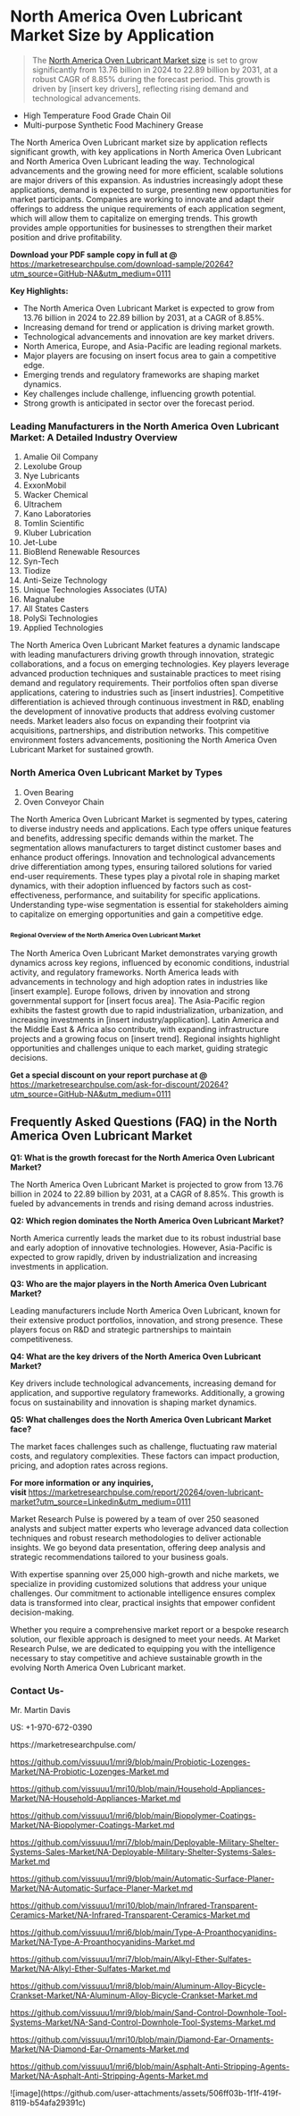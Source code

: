 <h1>North America Oven Lubricant Market&nbsp;Size by Application</h1><blockquote><p>The <a href="https://marketresearchpulse.com/download-sample/20264?utm_source=GitHub-NA&amp;utm_medium=0111">North America Oven Lubricant Market size</a> is set to grow significantly from 13.76 billion in 2024 to 22.89 billion by 2031, at a robust CAGR of 8.85% during the forecast period. This growth is driven by [insert key drivers], reflecting rising demand and technological advancements.</p></blockquote><ul><li>High Temperature Food Grade Chain Oil<li> Multi-purpose Synthetic Food Machinery Grease</li></ul><p>The North America Oven Lubricant market size by application reflects significant growth, with key applications in North America Oven Lubricant and North America Oven Lubricant leading the way. Technological advancements and the growing need for more efficient, scalable solutions are major drivers of this expansion. As industries increasingly adopt these applications, demand is expected to surge, presenting new opportunities for market participants. Companies are working to innovate and adapt their offerings to address the unique requirements of each application segment, which will allow them to capitalize on emerging trends. This growth provides ample opportunities for businesses to strengthen their market position and drive profitability.</p><p><strong>Download your PDF sample copy in full at @ </strong><a href="https://marketresearchpulse.com/download-sample/20264?utm_source=GitHub-NA&amp;utm_medium=0111">https://marketresearchpulse.com/download-sample/20264?utm_source=GitHub-NA&amp;utm_medium=0111</a></p><p><strong>Key Highlights: </strong></p><ul><li>The North America Oven Lubricant Market is expected to grow from 13.76 billion in 2024 to 22.89 billion by 2031, at a CAGR of 8.85%.</li><li>Increasing demand for trend or application is driving market growth.</li><li>Technological advancements and innovation are key market drivers.</li><li>North America, Europe, and Asia-Pacific are leading regional markets.</li><li>Major players are focusing on insert focus area to gain a competitive edge.</li><li>Emerging trends and regulatory frameworks are shaping market dynamics.</li><li>Key challenges include challenge, influencing growth potential.</li><li>Strong growth is anticipated in sector over the forecast period.</li></ul><h3>Leading Manufacturers in the North America Oven Lubricant Market: A Detailed Industry Overview</h3><ol><li>Amalie Oil Company</li><li>Lexolube Group</li><li>Nye Lubricants</li><li>ExxonMobil</li><li>Wacker Chemical</li><li>Ultrachem</li><li>Kano Laboratories</li><li>Tomlin Scientific</li><li>Kluber Lubrication</li><li>Jet-Lube</li><li>BioBlend Renewable Resources</li><li>Syn-Tech</li><li>Tiodize</li><li>Anti-Seize Technology</li><li>Unique Technologies Associates (UTA)</li><li>Magnalube</li><li>All States Casters</li><li>PolySi Technologies</li><li>Applied Technologies</li></ol><div class="flex max-w-full flex-col flex-grow"><div class="min-h-8 text-message flex w-full flex-col items-end gap-2 whitespace-normal break-words [.text-message+&amp;]:mt-5" dir="auto" data-message-author-role="assistant" data-message-id="fd8432e4-4910-450d-b182-61b7bfb0a01f" data-message-model-slug="gpt-4o"><div class="flex w-full flex-col gap-1 empty:hidden first:pt-[3px]"><div class="markdown prose w-full break-words dark:prose-invert light"><p>The North America Oven Lubricant Market features a dynamic landscape with leading manufacturers driving growth through innovation, strategic collaborations, and a focus on emerging technologies. Key players leverage advanced production techniques and sustainable practices to meet rising demand and regulatory requirements. Their portfolios often span diverse applications, catering to industries such as [insert industries]. Competitive differentiation is achieved through continuous investment in R&amp;D, enabling the development of innovative products that address evolving customer needs. Market leaders also focus on expanding their footprint via acquisitions, partnerships, and distribution networks. This competitive environment fosters advancements, positioning the North America Oven Lubricant Market for sustained growth.</p></div></div></div></div><h3>North America Oven Lubricant Market by Types</h3><ol><li>Oven Bearing<li> Oven Conveyor Chain</li></ol><div class="flex max-w-full flex-col flex-grow"><div class="min-h-8 text-message flex w-full flex-col items-end gap-2 whitespace-normal break-words [.text-message+&amp;]:mt-5" dir="auto" data-message-author-role="assistant" data-message-id="084470be-0bb7-4664-bddf-5156b4f41249" data-message-model-slug="gpt-4o-mini"><div class="flex w-full flex-col gap-1 empty:hidden first:pt-[3px]"><div class="markdown prose w-full break-words dark:prose-invert light"><p>The North America Oven Lubricant Market is segmented by types, catering to diverse industry needs and applications. Each type offers unique features and benefits, addressing specific demands within the market. The segmentation allows manufacturers to target distinct customer bases and enhance product offerings. Innovation and technological advancements drive differentiation among types, ensuring tailored solutions for varied end-user requirements. These types play a pivotal role in shaping market dynamics, with their adoption influenced by factors such as cost-effectiveness, performance, and suitability for specific applications. Understanding type-wise segmentation is essential for stakeholders aiming to capitalize on emerging opportunities and gain a competitive edge.</p></div></div></div></div><h3><span style="font-size: 11px;">Regional Overview of the North America Oven Lubricant Market</span></h3><div class="flex max-w-full flex-col flex-grow"><div class="min-h-8 text-message flex w-full flex-col items-end gap-2 whitespace-normal break-words [.text-message+&amp;]:mt-5" dir="auto" data-message-author-role="assistant" data-message-id="e9038762-ce64-4e30-91c9-9bd413514231" data-message-model-slug="gpt-4o-mini"><div class="flex w-full flex-col gap-1 empty:hidden first:pt-[3px]"><div class="markdown prose w-full break-words dark:prose-invert light"><p>The North America Oven Lubricant Market demonstrates varying growth dynamics across key regions, influenced by economic conditions, industrial activity, and regulatory frameworks. North America leads with advancements in technology and high adoption rates in industries like [insert example]. Europe follows, driven by innovation and strong governmental support for [insert focus area]. The Asia-Pacific region exhibits the fastest growth due to rapid industrialization, urbanization, and increasing investments in [insert industry/application]. Latin America and the Middle East &amp; Africa also contribute, with expanding infrastructure projects and a growing focus on [insert trend]. Regional insights highlight opportunities and challenges unique to each market, guiding strategic decisions.</p></div></div></div></div><p><strong>Get a special discount on your report purchase at @ </strong><a href="https://marketresearchpulse.com/ask-for-discount/20264?utm_source=GitHub-NA&amp;utm_medium=0111">https://marketresearchpulse.com/ask-for-discount/20264?utm_source=GitHub-NA&amp;utm_medium=0111</a></p><h2>Frequently Asked Questions (FAQ) in the North America Oven Lubricant Market</h2><p><strong>Q1: What is the growth forecast for the North America Oven Lubricant Market?</strong></p><p>The North America Oven Lubricant Market is projected to grow from 13.76 billion in 2024 to 22.89 billion by 2031, at a CAGR of 8.85%. This growth is fueled by advancements in trends and rising demand across industries.</p><p><strong>Q2: Which region dominates the North America Oven Lubricant Market?</strong></p><p>North America currently leads the market due to its robust industrial base and early adoption of innovative technologies. However, Asia-Pacific is expected to grow rapidly, driven by industrialization and increasing investments in application.</p><p><strong>Q3: Who are the major players in the North America Oven Lubricant Market?</strong></p><p>Leading manufacturers include North America Oven Lubricant, known for their extensive product portfolios, innovation, and strong presence. These players focus on R&amp;D and strategic partnerships to maintain competitiveness.</p><p><strong>Q4: What are the key drivers of the North America Oven Lubricant Market?</strong></p><p>Key drivers include technological advancements, increasing demand for application, and supportive regulatory frameworks. Additionally, a growing focus on sustainability and innovation is shaping market dynamics.</p><p><strong>Q5: What challenges does the North America Oven Lubricant Market face?</strong></p><p>The market faces challenges such as challenge, fluctuating raw material costs, and regulatory complexities. These factors can impact production, pricing, and adoption rates across regions.</p><p><strong>For more information or any inquiries, visit&nbsp;</strong><a href="https://marketresearchpulse.com/report/20264/oven-lubricant-market?utm_source=Linkedin&utm_medium=0111">https://marketresearchpulse.com/report/20264/oven-lubricant-market?utm_source=Linkedin&utm_medium=0111</a></p><p>Market Research Pulse is powered by a team of over 250 seasoned analysts and subject matter experts who leverage advanced data collection techniques and robust research methodologies to deliver actionable insights. We go beyond data presentation, offering deep analysis and strategic recommendations tailored to your business goals.</p><p>With expertise spanning over 25,000 high-growth and niche markets, we specialize in providing customized solutions that address your unique challenges. Our commitment to actionable intelligence ensures complex data is transformed into clear, practical insights that empower confident decision-making.</p><p>Whether you require a comprehensive market report or a bespoke research solution, our flexible approach is designed to meet your needs. At Market Research Pulse, we are dedicated to equipping you with the intelligence necessary to stay competitive and achieve sustainable growth in the evolving North America Oven Lubricant market.</p><h3><strong>Contact Us-</strong></h3><p>Mr. Martin Davis</p><p>US: +1-970-672-0390</p><p>https://marketresearchpulse.com/</p><p><a href="https://github.com/vissuuu1/mri9/blob/main/Probiotic-Lozenges-Market/NA-Probiotic-Lozenges-Market.md">https://github.com/vissuuu1/mri9/blob/main/Probiotic-Lozenges-Market/NA-Probiotic-Lozenges-Market.md</a></p><p><a href="https://github.com/vissuuu1/mri10/blob/main/Household-Appliances-Market/NA-Household-Appliances-Market.md">https://github.com/vissuuu1/mri10/blob/main/Household-Appliances-Market/NA-Household-Appliances-Market.md</a></p><p><a href="https://github.com/vissuuu1/mri6/blob/main/Biopolymer-Coatings-Market/NA-Biopolymer-Coatings-Market.md">https://github.com/vissuuu1/mri6/blob/main/Biopolymer-Coatings-Market/NA-Biopolymer-Coatings-Market.md</a></p><p><a href="https://github.com/vissuuu1/mri7/blob/main/Deployable-Military-Shelter-Systems-Sales-Market/NA-Deployable-Military-Shelter-Systems-Sales-Market.md">https://github.com/vissuuu1/mri7/blob/main/Deployable-Military-Shelter-Systems-Sales-Market/NA-Deployable-Military-Shelter-Systems-Sales-Market.md</a></p><p><a href="https://github.com/vissuuu1/mri9/blob/main/Automatic-Surface-Planer-Market/NA-Automatic-Surface-Planer-Market.md">https://github.com/vissuuu1/mri9/blob/main/Automatic-Surface-Planer-Market/NA-Automatic-Surface-Planer-Market.md</a></p><p><a href="https://github.com/vissuuu1/mri10/blob/main/Infrared-Transparent-Ceramics-Market/NA-Infrared-Transparent-Ceramics-Market.md">https://github.com/vissuuu1/mri10/blob/main/Infrared-Transparent-Ceramics-Market/NA-Infrared-Transparent-Ceramics-Market.md</a></p><p><a href="https://github.com/vissuuu1/mri6/blob/main/Type-A-Proanthocyanidins-Market/NA-Type-A-Proanthocyanidins-Market.md">https://github.com/vissuuu1/mri6/blob/main/Type-A-Proanthocyanidins-Market/NA-Type-A-Proanthocyanidins-Market.md</a></p><p><a href="https://github.com/vissuuu1/mri7/blob/main/Alkyl-Ether-Sulfates-Market/NA-Alkyl-Ether-Sulfates-Market.md">https://github.com/vissuuu1/mri7/blob/main/Alkyl-Ether-Sulfates-Market/NA-Alkyl-Ether-Sulfates-Market.md</a></p><p><a href="https://github.com/vissuuu1/mri8/blob/main/Aluminum-Alloy-Bicycle-Crankset-Market/NA-Aluminum-Alloy-Bicycle-Crankset-Market.md">https://github.com/vissuuu1/mri8/blob/main/Aluminum-Alloy-Bicycle-Crankset-Market/NA-Aluminum-Alloy-Bicycle-Crankset-Market.md</a></p><p><a href="https://github.com/vissuuu1/mri9/blob/main/Sand-Control-Downhole-Tool-Systems-Market/NA-Sand-Control-Downhole-Tool-Systems-Market.md">https://github.com/vissuuu1/mri9/blob/main/Sand-Control-Downhole-Tool-Systems-Market/NA-Sand-Control-Downhole-Tool-Systems-Market.md</a></p><p><a href="https://github.com/vissuuu1/mri10/blob/main/Diamond-Ear-Ornaments-Market/NA-Diamond-Ear-Ornaments-Market.md">https://github.com/vissuuu1/mri10/blob/main/Diamond-Ear-Ornaments-Market/NA-Diamond-Ear-Ornaments-Market.md</a></p><p><a href="https://github.com/vissuuu1/mri6/blob/main/Asphalt-Anti-Stripping-Agents-Market/NA-Asphalt-Anti-Stripping-Agents-Market.md">https://github.com/vissuuu1/mri6/blob/main/Asphalt-Anti-Stripping-Agents-Market/NA-Asphalt-Anti-Stripping-Agents-Market.md</a></p>
![image](https://github.com/user-attachments/assets/506ff03b-1f1f-419f-8119-b54afa29391c)
